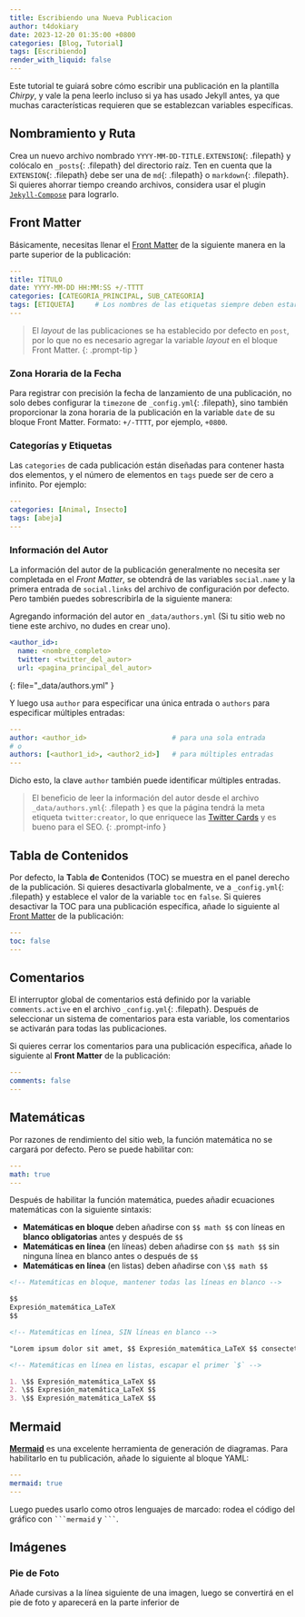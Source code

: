 ```yaml
---
title: Escribiendo una Nueva Publicacion
author: t4dokiary
date: 2023-12-20 01:35:00 +0800
categories: [Blog, Tutorial]
tags: [Escribiendo]
render_with_liquid: false
---
```


Este tutorial te guiará sobre cómo escribir una publicación en la plantilla _Chirpy_, y vale la pena leerlo incluso si ya has usado Jekyll antes, ya que muchas características requieren que se establezcan variables específicas.

## Nombramiento y Ruta

Crea un nuevo archivo nombrado `YYYY-MM-DD-TITLE.EXTENSION`{: .filepath} y colócalo en `_posts`{: .filepath} del directorio raíz. Ten en cuenta que la `EXTENSION`{: .filepath} debe ser una de `md`{: .filepath} o `markdown`{: .filepath}. Si quieres ahorrar tiempo creando archivos, considera usar el plugin [`Jekyll-Compose`](https://github.com/jekyll/jekyll-compose) para lograrlo.

## Front Matter

Básicamente, necesitas llenar el [Front Matter](https://jekyllrb.com/docs/front-matter/) de la siguiente manera en la parte superior de la publicación:

```yaml
---
title: TÍTULO
date: YYYY-MM-DD HH:MM:SS +/-TTTT
categories: [CATEGORIA_PRINCIPAL, SUB_CATEGORIA]
tags: [ETIQUETA]     # Los nombres de las etiquetas siempre deben estar en minúsculas
---
```

> El _layout_ de las publicaciones se ha establecido por defecto en `post`, por lo que no es necesario agregar la variable _layout_ en el bloque Front Matter.
{: .prompt-tip }

### Zona Horaria de la Fecha

Para registrar con precisión la fecha de lanzamiento de una publicación, no solo debes configurar la `timezone` de `_config.yml`{: .filepath}, sino también proporcionar la zona horaria de la publicación en la variable `date` de su bloque Front Matter. Formato: `+/-TTTT`, por ejemplo, `+0800`.

### Categorías y Etiquetas

Las `categories` de cada publicación están diseñadas para contener hasta dos elementos, y el número de elementos en `tags` puede ser de cero a infinito. Por ejemplo:

```yaml
---
categories: [Animal, Insecto]
tags: [abeja]
---
```

### Información del Autor

La información del autor de la publicación generalmente no necesita ser completada en el _Front Matter_, se obtendrá de las variables `social.name` y la primera entrada de `social.links` del archivo de configuración por defecto. Pero también puedes sobrescribirla de la siguiente manera:

Agregando información del autor en `_data/authors.yml` (Si tu sitio web no tiene este archivo, no dudes en crear uno).

```yaml
<author_id>:
  name: <nombre_completo>
  twitter: <twitter_del_autor>
  url: <pagina_principal_del_autor>
```
{: file="_data/authors.yml" }


Y luego usa `author` para especificar una única entrada o `authors` para especificar múltiples entradas:

```yaml
---
author: <author_id>                     # para una sola entrada
# o
authors: [<author1_id>, <author2_id>]   # para múltiples entradas
---
```


Dicho esto, la clave `author` también puede identificar múltiples entradas.

> El beneficio de leer la información del autor desde el archivo `_data/authors.yml`{: .filepath } es que la página tendrá la meta etiqueta `twitter:creator`, lo que enriquece las [Twitter Cards](https://developer.twitter.com/en/docs/twitter-for-websites/cards/guides/getting-started#card-and-content-attribution) y es bueno para el SEO.
{: .prompt-info }

## Tabla de Contenidos

Por defecto, la **T**abla **d**e **C**ontenidos (TOC) se muestra en el panel derecho de la publicación. Si quieres desactivarla globalmente, ve a `_config.yml`{: .filepath} y establece el valor de la variable `toc` en `false`. Si quieres desactivar la TOC para una publicación específica, añade lo siguiente al [Front Matter](https://jekyllrb.com/docs/front-matter/) de la publicación:

```yaml
---
toc: false
---
```

## Comentarios

El interruptor global de comentarios está definido por la variable `comments.active` en el archivo `_config.yml`{: .filepath}. Después de seleccionar un sistema de comentarios para esta variable, los comentarios se activarán para todas las publicaciones.

Si quieres cerrar los comentarios para una publicación específica, añade lo siguiente al **Front Matter** de la publicación:

```yaml
---
comments: false
---
```

## Matemáticas

Por razones de rendimiento del sitio web, la función matemática no se cargará por defecto. Pero se puede habilitar con:

```yaml
---
math: true
---
```

Después de habilitar la función matemática, puedes añadir ecuaciones matemáticas con la siguiente sintaxis:

- **Matemáticas en bloque** deben añadirse con `$$ math $$` con líneas en **blanco obligatorias** antes y después de `$$`
- **Matemáticas en línea** (en líneas) deben añadirse con `$$ math $$` sin ninguna línea en blanco antes o después de `$$`
- **Matemáticas en línea** (en listas) deben añadirse con `\$$ math $$`

```markdown
<!-- Matemáticas en bloque, mantener todas las líneas en blanco -->

$$
Expresión_matemática_LaTeX
$$

<!-- Matemáticas en línea, SIN líneas en blanco -->

"Lorem ipsum dolor sit amet, $$ Expresión_matemática_LaTeX $$ consectetur adipiscing elit."

<!-- Matemáticas en línea en listas, escapar el primer `$` -->

1. \$$ Expresión_matemática_LaTeX $$
2. \$$ Expresión_matemática_LaTeX $$
3. \$$ Expresión_matemática_LaTeX $$
```

## Mermaid

[**Mermaid**](https://github.com/mermaid-js/mermaid) es una excelente herramienta de generación de diagramas. Para habilitarlo en tu publicación, añade lo siguiente al bloque YAML:

```yaml
---
mermaid: true
---
```

Luego puedes usarlo como otros lenguajes de marcado: rodea el código del gráfico con ```` ```mermaid ```` y ```` ``` ````.

## Imágenes

### Pie de Foto

Añade cursivas a la línea siguiente de una imagen, luego se convertirá en el pie de foto y aparecerá en la parte inferior de
